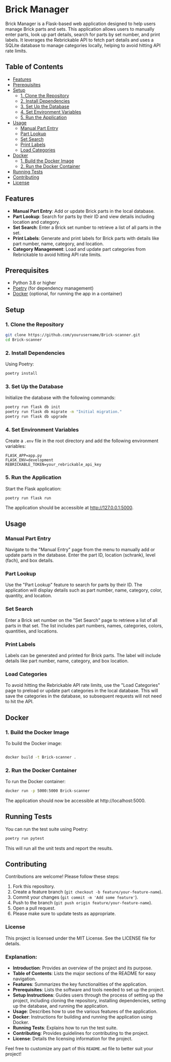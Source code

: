 # Brick Manager

Brick Manager is a Flask-based web application designed to help users manage Brick parts and sets. This application allows users to manually enter parts, look up part details, search for parts by set number, and print labels. It leverages the Rebrickable API to fetch part details and uses a SQLite database to manage categories locally, helping to avoid hitting API rate limits.

## Table of Contents

- [Features](#features)
- [Prerequisites](#prerequisites)
- [Setup](#setup)
  - [1. Clone the Repository](#1-clone-the-repository)
  - [2. Install Dependencies](#2-install-dependencies)
  - [3. Set Up the Database](#3-set-up-the-database)
  - [4. Set Environment Variables](#4-set-environment-variables)
  - [5. Run the Application](#5-run-the-application)
- [Usage](#usage)
  - [Manual Part Entry](#manual-part-entry)
  - [Part Lookup](#part-lookup)
  - [Set Search](#set-search)
  - [Print Labels](#print-labels)
  - [Load Categories](#load-categories)
- [Docker](#docker)
  - [1. Build the Docker Image](#1-build-the-docker-image)
  - [2. Run the Docker Container](#2-run-the-docker-container)
- [Running Tests](#running-tests)
- [Contributing](#contributing)
- [License](#license)

## Features

- **Manual Part Entry**: Add or update Brick parts in the local database.
- **Part Lookup**: Search for parts by their ID and view details including location and category.
- **Set Search**: Enter a Brick set number to retrieve a list of all parts in the set.
- **Print Labels**: Generate and print labels for Brick parts with details like part number, name, category, and location.
- **Category Management**: Load and update part categories from Rebrickable to avoid hitting API rate limits.

## Prerequisites

- Python 3.8 or higher
- [Poetry](https://python-poetry.org/) (for dependency management)
- [Docker](https://www.docker.com/) (optional, for running the app in a container)

## Setup

### 1. Clone the Repository

```bash
git clone https://github.com/yourusername/Brick-scanner.git
cd Brick-scanner
```

### 2. Install Dependencies
Using Poetry:

```bash
poetry install
```

### 3. Set Up the Database
Initialize the database with the following commands:

```bash
poetry run flask db init
poetry run flask db migrate -m "Initial migration."
poetry run flask db upgrade
```

### 4. Set Environment Variables
Create a `.env` file in the root directory and add the following environment variables:

```env
FLASK_APP=app.py
FLASK_ENV=development
REBRICKABLE_TOKEN=your_rebrickable_api_key
```

### 5. Run the Application
Start the Flask application:

```bash
poetry run flask run
```

The application should be accessible at http://127.0.0.1:5000.

## Usage
### Manual Part Entry
Navigate to the "Manual Entry" page from the menu to manually add or update parts in the database. Enter the part ID, location (schrank), level (fach), and box details.

### Part Lookup
Use the "Part Lookup" feature to search for parts by their ID. The application will display details such as part number, name, category, color, quantity, and location.

### Set Search
Enter a Brick set number on the "Set Search" page to retrieve a list of all parts in that set. The list includes part numbers, names, categories, colors, quantities, and locations.

### Print Labels
Labels can be generated and printed for Brick parts. The label will include details like part number, name, category, and box location.

### Load Categories
To avoid hitting the Rebrickable API rate limits, use the "Load Categories" page to preload or update part categories in the local database. This will save the categories in the database, so subsequent requests will not need to hit the API.

## Docker
### 1. Build the Docker Image
To build the Docker image:

```bash

docker build -t Brick-scanner .
```

### 2. Run the Docker Container
To run the Docker container:

```bash
docker run -p 5000:5000 Brick-scanner
```
The application should now be accessible at http://localhost:5000.

## Running Tests
You can run the test suite using Poetry:

```bash
poetry run pytest
```

This will run all the unit tests and report the results.

## Contributing
Contributions are welcome! Please follow these steps:

1. Fork this repository.
2. Create a feature branch (`git checkout -b feature/your-feature-name`).
3. Commit your changes (`git commit -m 'Add some feature'`).
4. Push to the branch (`git push origin feature/your-feature-name`).
5. Open a pull request.
6. Please make sure to update tests as appropriate.

### License
This project is licensed under the MIT License. See the LICENSE file for details.

### Explanation:

- **Introduction**: Provides an overview of the project and its purpose.
- **Table of Contents**: Lists the major sections of the README for easy navigation.
- **Features**: Summarizes the key functionalities of the application.
- **Prerequisites**: Lists the software and tools needed to set up the project.
- **Setup Instructions**: Guides users through the process of setting up the project, including cloning the repository, installing dependencies, setting up the database, and running the application.
- **Usage**: Describes how to use the various features of the application.
- **Docker**: Instructions for building and running the application using Docker.
- **Running Tests**: Explains how to run the test suite.
- **Contributing**: Provides guidelines for contributing to the project.
- **License**: Details the licensing information for the project.

Feel free to customize any part of this `README.md` file to better suit your project!